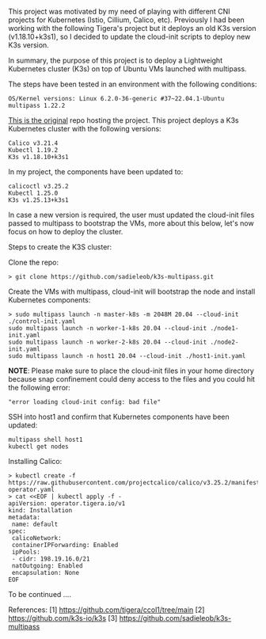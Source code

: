 This project was motivated by my need of playing with different CNI projects for Kubernetes (Istio, Cillium, Calico, etc).
Previously I had been working with the following Tigera's project but it deploys an old K3s version (v1.18.10+k3s1), so I decided to update the cloud-init scripts to deploy new K3s version. 

In summary, the purpose of this project is to deploy a Lightweight Kubernetes cluster (K3s) on top of Ubuntu VMs launched with multipass.

The steps have been tested in an environment with the following conditions:
```
OS/Kernel versions: Linux 6.2.0-36-generic #37~22.04.1-Ubuntu
multipass 1.22.2
```
[This is the original](https://github.com/tigera/ccol1/tree/main) repo hosting the project. This project deploys a K3s Kubernetes cluster with the following versions:  
```
Calico v3.21.4
Kubectl 1.19.2
K3s v1.18.10+k3s1
```

In my project, the components have been updated to:
```
calicoctl v3.25.2
Kubectl 1.25.0
K3s v1.25.13+k3s1
```

In case a new version is required, the user must updated the cloud-init files passed to multipass to bootstrap the VMs, more about this below, 
let's now focus on how to deploy the cluster.

Steps to create the K3S cluster:

Clone the repo: 
```
> git clone https://github.com/sadieleob/k3s-multipass.git
```
Create the VMs with multipass, cloud-init will bootstrap the node and install Kubernetes components:
```
> sudo multipass launch -n master-k8s -m 2048M 20.04 --cloud-init ./control-init.yaml
sudo multipass launch -n worker-1-k8s 20.04 --cloud-init ./node1-init.yaml
sudo multipass launch -n worker-2-k8s 20.04 --cloud-init ./node2-init.yaml
sudo multipass launch -n host1 20.04 --cloud-init ./host1-init.yaml
```

**NOTE**: Please make sure to place the cloud-init files in your home directory because snap confinement could deny access to the files and you could hit the following error:
```
"error loading cloud-init config: bad file"
```

SSH into host1 and confirm that Kubernetes components have been updated: 
```
multipass shell host1
kubectl get nodes
```

Installing Calico:
```
> kubectl create -f https://raw.githubusercontent.com/projectcalico/calico/v3.25.2/manifests/tigera-operator.yaml
> cat <<EOF | kubectl apply -f -
apiVersion: operator.tigera.io/v1
kind: Installation
metadata:
 name: default
spec:
 calicoNetwork:
 containerIPForwarding: Enabled
 ipPools:
 - cidr: 198.19.16.0/21
 natOutgoing: Enabled
 encapsulation: None
EOF
```

To be continued ....

References:
[1] https://github.com/tigera/ccol1/tree/main
[2] https://github.com/k3s-io/k3s
[3] https://github.com/sadieleob/k3s-multipass
